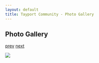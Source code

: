 ```yaml
---
layout: default
title: Tayport Community - Photo Gallery
---
```

## Photo Gallery

[prev](http://tayport.org.uk/photo/398) [next](http://tayport.org.uk/photo/400)

![ ](http://tayport.org.uk/media/399.jpg " ")

